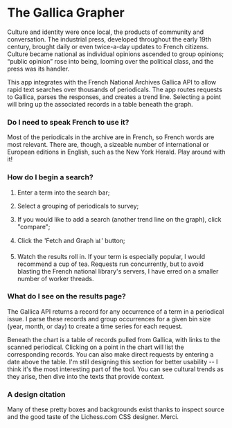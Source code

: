 # The Gallica Grapher

Culture and identity were once local, the products of community and conversation. The industrial press, developed throughout the early 19th century, brought daily or even twice-a-day updates to French citizens. Culture became national as individual opinions ascended to group opinions; “public opinion” rose into being, looming over the political class, and the press was its handler.

This app integrates with the French National Archives Gallica API to allow rapid text searches over thousands of periodicals. The app routes requests to Gallica, parses the responses, and creates a trend line. Selecting a point will bring up the associated records in a table beneath the graph.


### Do I need to speak French to use it?

Most of the periodicals in the archive are in French, so French words are most relevant. There are, though, a sizeable number of international or 
European editions in English, such as the New York Herald. Play around with it!  


### How do I begin a search?  

1. Enter a term into the search bar;  


2. Select a grouping of periodicals to survey;
3. If you would like to add a search (another trend line on the graph), click "compare";
3. Click the 'Fetch and Graph 📊' button;
4. Watch the results roll in. If your term is especially popular, I would recommend a cup of tea. Requests run concurrently, but to avoid 
blasting the French national library's servers, I have erred on a smaller number of worker threads.

### What do I see on the results page?

The Gallica API returns a record for any occurrence of a term in a periodical issue. I parse these records
and group occurrences for a given bin size (year, month, or day) to create a time series for each request.  

Beneath the chart is a table of records pulled from Gallica, with links to the scanned periodical. Clicking on
a point in the chart will list the corresponding records. You can also make direct requests by entering
a date above the table. I'm still designing this section for better usability -- I think it's the most
interesting part of the tool. You can see cultural trends as they arise, then dive into the texts that 
provide context.

### A design citation

Many of these pretty boxes and backgrounds exist thanks to inspect source and the good taste of the Lichess.com CSS designer. Merci.
